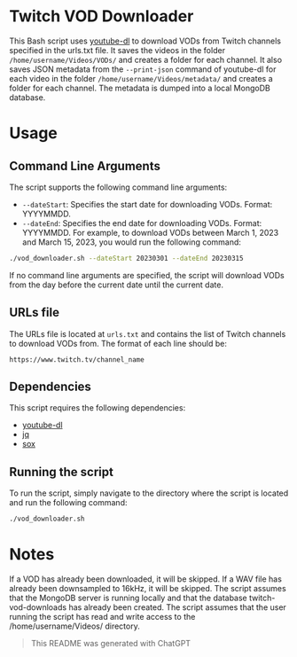 # Twitch VOD Downloader
This Bash script uses [youtube-dl](https://github.com/ytdl-org/youtube-dl) to download VODs from Twitch channels specified in the urls.txt file. It saves the videos in the folder `/home/username/Videos/VODs/` and creates a folder for each channel. It also saves JSON metadata from the `--print-json` command of youtube-dl for each video in the folder `/home/username/Videos/metadata/` and creates a folder for each channel. The metadata is dumped into a local MongoDB database.

# Usage
## Command Line Arguments
The script supports the following command line arguments:

- `--dateStart`: Specifies the start date for downloading VODs. Format: YYYYMMDD.
- `--dateEnd`: Specifies the end date for downloading VODs. Format: YYYYMMDD.
For example, to download VODs between March 1, 2023 and March 15, 2023, you would run the following command:

``` bash
./vod_downloader.sh --dateStart 20230301 --dateEnd 20230315
```
If no command line arguments are specified, the script will download VODs from the day before the current date until the current date.

## URLs file
The URLs file is located at `urls.txt` and contains the list of Twitch channels to download VODs from. The format of each line should be:

```
https://www.twitch.tv/channel_name
```

## Dependencies
This script requires the following dependencies:

- [youtube-dl](https://github.com/ytdl-org/youtube-dl)
- [jq](https://stedolan.github.io/jq/)
- [sox](http://sox.sourceforge.net/)

## Running the script
To run the script, simply navigate to the directory where the script is located and run the following command:

``` bash
./vod_downloader.sh
```

# Notes
If a VOD has already been downloaded, it will be skipped.
If a WAV file has already been downsampled to 16kHz, it will be skipped.
The script assumes that the MongoDB server is running locally and that the database twitch-vod-downloads has already been created.
The script assumes that the user running the script has read and write access to the /home/username/Videos/ directory.

> This README was generated with ChatGPT